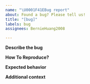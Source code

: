```yaml
---
name: "\U0001F41EBug report"
about: Found a bug? Please tell us!
title: "[bug]"
labels: bug
assignees: BernieHuang2008

---
```


**Describe the bug**
<!-- What's happened? A clear and concise description of what the bug is. -->

**How To Reproduce?**
<!-- e.g.
Steps to reproduce the behavior:
1. Go to '...'
2. Click on '....'
3. Scroll down to '....'
4. See error
-->

**Expected behavior**
<!-- A clear and concise description of what you expected to happen. -->

**Additional context**
<!-- Anything else to say? -->
